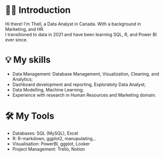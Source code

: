 
# 🙌🏻 Introduction
Hi there! I'm Thell,  a Data Analyst in Canada. With a background in Marketing, and HR.  
I transitioned to data in 2021 and have been learning SQL, R, and Power BI ever since.
# 💡 My skills
- Data Management: Database Management, Visualization, Cleaning, and Analytics;
- Dashboard development and reporting, Exploratoty Data Analyst;
- Data Modelling, Machine Learning;
- Experience with research in Human Resources and Marketing domain.
# 🛠️ My Tools
- Databases: SQL (MySQL), Excel
- R: R-markdown, ggplot2, manupulating,..
- Visualisation: PowerBI, ggplot, Looker
- Project Management: Trello, Notion
